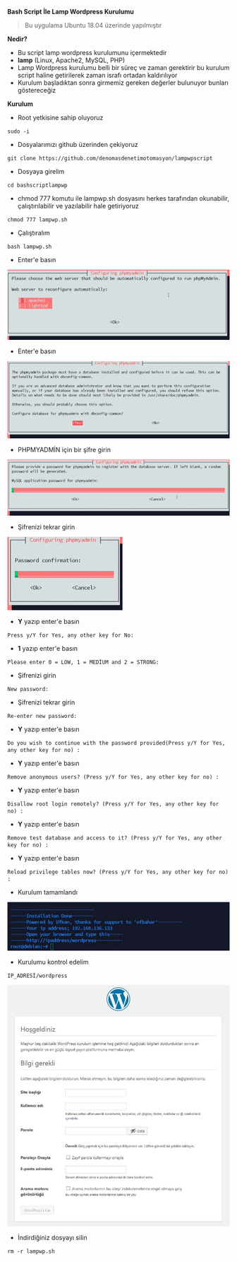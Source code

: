**Bash Script İle Lamp Wordpress Kurulumu**

>Bu uygulama Ubuntu 18.04 üzerinde yapılmıştır
 
**Nedir?**

- Bu script lamp wordpress kurulumunu içermektedir
- **lamp** (Linux, Apache2, MySQL, PHP)
- Lamp Wordpress kurulumu belli bir süreç ve zaman gerektirir bu kurulum script haline getirilerek zaman israfı ortadan kaldırılıyor
- Kurulum başladıktan sonra girmemiz gereken değerler bulunuyor bunları göstereceğiz


**Kurulum**

- Root yetkisine sahip oluyoruz

```
sudo -i
```

- Dosyalarımızı github üzerinden çekiyoruz

```
git clone https://github.com/denomasdenetimotomasyon/lampwpscript
```

- Dosyaya girelim

```
cd bashscriptlampwp
```

- chmod 777 komutu ile lampwp.sh dosyasını herkes tarafından okunabilir, çalıştırılabilir ve yazılabilir hale getiriyoruz

```
chmod 777 lampwp.sh
```

- Çalıştıralım

```
bash lampwp.sh
```

- Enter'e basın

![lawp](/img/lawp.png)


- Enter'e basın

![lawp](/img/lawp1.png)

- PHPMYADMİN için bir şifre girin

![lawp](/img/lawp2.png)

- Şifrenizi tekrar girin

![lawp](/img/lawp3.png)

- **Y** yazıp enter'e basın


```
Press y/Y for Yes, any other key for No: 
```

- **1** yazıp enter'e basın

```
Please enter 0 = LOW, 1 = MEDİUM and 2 = STRONG: 
```

- Şifrenizi girin

```
New password:
```

- Şifrenizi tekrar girin

```
Re-enter new password:
```

- **Y** yazıp enter'e basın

```
Do you wish to continue with the password provided(Press y/Y for Yes, any other key for no) :
```

- **Y** yazıp enter'e basın

```
Remove anonymous users? (Press y/Y for Yes, any other key for no) :
```

- **Y** yazıp enter'e basın

```
Disallow root login remotely? (Press y/Y for Yes, any other key for no) :
```

- **Y** yazıp enter'e basın

```
Remove test database and access to it? (Press y/Y for Yes, any other key for no) :
```

- **Y** yazıp enter'e basın

```
Reload privilege tables now? (Press y/Y for Yes, any other key for no) :
```


- Kurulum tamamlandı 

![lawp](/img/lawp4.png)

- Kurulumu kontrol edelim

```
IP_ADRESİ/wordpress
```

![lawp](/img/lawp5.jpg)

- İndirdiğiniz dosyayı silin

```
rm -r lampwp.sh
```
